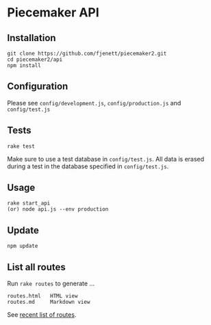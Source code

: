 # Piecemaker API
 
## Installation
```
git clone https://github.com/fjenett/piecemaker2.git
cd piecemaker2/api
npm install
```

## Configuration
Please see ```config/development.js```, ```config/production.js``` and ```config/test.js```

## Tests
```
rake test
```
Make sure to use a test database in ```config/test.js```. All data is erased during a test in the database specified in ```config/test.js```.


##  Usage
```
rake start_api 
(or) node api.js --env production
```

## Update
```
npm update
```


## List all routes
Run ```rake routes``` to generate ...

```
routes.html   HTML view
routes.md     Markdown view
```

See [recent list of routes](https://github.com/fjenett/piecemaker2/blob/master/api2/routes.md).